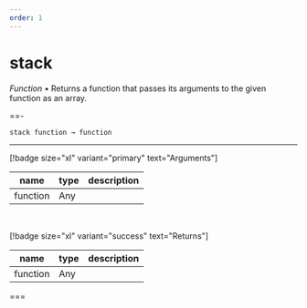 ```yaml
---
order: 1
---
```

# stack

_Function_ &bull; Returns a function that passes its arguments to the given function as an array.


==- <pre><code>stack function &rarr; function</code></pre>
<hr>

[!badge size="xl" variant="primary" text="Arguments"]

| name | type | description |
|------|------|-------------|
|function|Any||

<br>

[!badge size="xl" variant="success" text="Returns"]

| name | type | description |
|------|------|-------------|
|function|Any||



===




